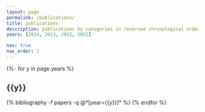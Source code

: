 ```yaml
---
layout: page
permalink: /publications/
title: publications
description: publications by categories in reversed chronological order.
years: [2024, 2023, 2022, 2021]

nav: true
nav_order: 2
---
```

<!-- _pages/publications.md -->
<div class="publications">

{%- for y in page.years %}
  <h2 class="year">{{y}}</h2>
  {% bibliography -f papers -q @*[year={{y}}]* %}
{% endfor %}

</div>
